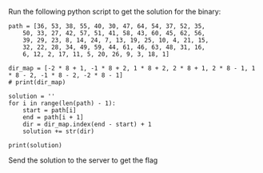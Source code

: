 Run the following python script to get the solution for the binary:

```
path = [36, 53, 38, 55, 40, 30, 47, 64, 54, 37, 52, 35,
    50, 33, 27, 42, 57, 51, 41, 58, 43, 60, 45, 62, 56,
    39, 29, 23, 8, 14, 24, 7, 13, 19, 25, 10, 4, 21, 15,
    32, 22, 28, 34, 49, 59, 44, 61, 46, 63, 48, 31, 16,
    6, 12, 2, 17, 11, 5, 20, 26, 9, 3, 18, 1]

dir_map = [-2 * 8 + 1, -1 * 8 + 2, 1 * 8 + 2, 2 * 8 + 1, 2 * 8 - 1, 1 * 8 - 2, -1 * 8 - 2, -2 * 8 - 1]
# print(dir_map)

solution = ''
for i in range(len(path) - 1):
    start = path[i]
    end = path[i + 1]
    dir = dir_map.index(end - start) + 1
    solution += str(dir)

print(solution)
```

Send the solution to the server to get the flag
